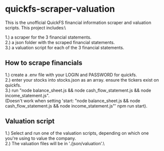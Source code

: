# quickfs-scraper-valuation

This is the unofficial QuickFS financial information scraper and valuation scripts.
This project includes:\

1.) a scraper for the 3 financial statements.\
2.) a json folder with the scraped financial statements.\
3.) a valuation script for each of the 3 financial statements.

## How to scrape financials

1.) create a .env file with your LOGIN and PASSWORD for quickfs.\
2.) enter your stocks into stocks.json as an array. ensure the tickers exist on quickfs.\
3.) run "node balance_sheet.js && node cash_flow_statement.js && node income_statement.js".\
(Doesn't work when setting 'start: "node balance_sheet.js && node cash_flow_statement.js && node income_statement.js"' npm run start).

## Valuation script

1.) Select and run one of the valuation scripts, depending on which one you're using to value the company.\
2.) The valuation files will be in './json/valuation'.\
